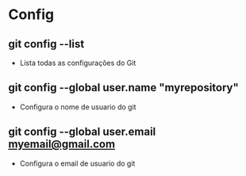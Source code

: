 # Config

## git config --list
- Lista todas as configurações do Git
## git config --global user.name "myrepository"
- Configura o nome de usuario do git
## git config --global user.email myemail@gmail.com
- Configura o email de usuario do git